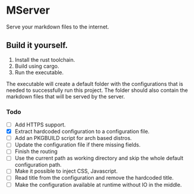 # MServer

Serve your markdown files to the internet.

## Build it yourself.

1. Install the rust toolchain.
2. Build using cargo.
3. Run the executable.

The executable will create a default folder with the configurations that is needed to successfully run this project. The
folder should also contain the markdown files that will be served by the server.

### Todo

- [ ] Add HTTPS support.
- [x] Extract hardcoded configuration to a configuration file.
- [ ] Add an PKGBUILD script for arch based distros.
- [ ] Update the configuration file if there missing fields.
- [ ] Finish the routing
- [ ] Use the current path as working directory and skip the whole default configuration path.
- [ ] Make it possible to inject CSS, Javascript.
- [ ] Read title from the configuration and remove the hardcoded title.
- [ ] Make the configuration available at runtime without IO in the middle.
